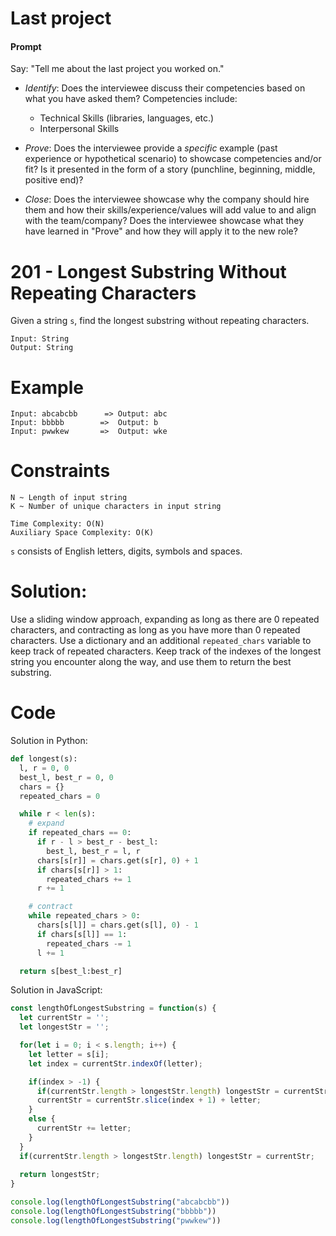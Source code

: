 # Last project

#### Prompt

Say: "Tell me about the last project you worked on."

- *Identify*: Does the interviewee discuss their competencies based on what you have asked them? Competencies include:
   - Technical Skills (libraries, languages, etc.)
   - Interpersonal Skills  


- *Prove*: Does the interviewee provide a _specific_ example (past experience or hypothetical scenario)  to showcase competencies and/or fit? Is it presented in the form of a story (punchline, beginning, middle, positive end)?


- *Close*: Does the interviewee showcase why the company should hire them and how their skills/experience/values will add value to and align with the team/company? Does the interviewee showcase what they have learned in "Prove" and how they will apply it to the new role?

# 201 - Longest Substring Without Repeating Characters

Given a string `s`, find the longest substring without repeating characters.

```
Input: String
Output: String
```

# Example
```
Input: abcabcbb      =>	Output: abc
Input: bbbbb	 	=>	Output: b
Input: pwwkew		=>	Output: wke
```

# Constraints
```
N ~ Length of input string
K ~ Number of unique characters in input string

Time Complexity: O(N)
Auxiliary Space Complexity: O(K)
```

`s` consists of English letters, digits, symbols and spaces.

# Solution:

Use a sliding window approach, expanding as long as there are 0 repeated characters, and contracting as long as you have more than 0 repeated characters. Use a dictionary and an additional `repeated_chars` variable to keep track of repeated characters. Keep track of the indexes of the longest string you encounter along the way, and use them to return the best substring.


# Code

Solution in Python:

```py
def longest(s):
  l, r = 0, 0
  best_l, best_r = 0, 0
  chars = {}
  repeated_chars = 0

  while r < len(s):
    # expand
    if repeated_chars == 0:
      if r - l > best_r - best_l:
        best_l, best_r = l, r
      chars[s[r]] = chars.get(s[r], 0) + 1
      if chars[s[r]] > 1:
        repeated_chars += 1
      r += 1

    # contract
    while repeated_chars > 0:
      chars[s[l]] = chars.get(s[l], 0) - 1
      if chars[s[l]] == 1:
        repeated_chars -= 1
      l += 1

  return s[best_l:best_r]

```

Solution in JavaScript:

```js
const lengthOfLongestSubstring = function(s) {
  let currentStr = '';
  let longestStr = '';

  for(let i = 0; i < s.length; i++) {
    let letter = s[i];
    let index = currentStr.indexOf(letter);

    if(index > -1) {
      if(currentStr.length > longestStr.length) longestStr = currentStr;
      currentStr = currentStr.slice(index + 1) + letter;
    }
    else {
      currentStr += letter;
    }
  }
  if(currentStr.length > longestStr.length) longestStr = currentStr;
  
  return longestStr;
}

console.log(lengthOfLongestSubstring("abcabcbb"))
console.log(lengthOfLongestSubstring("bbbbb"))
console.log(lengthOfLongestSubstring("pwwkew"))

```
